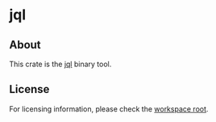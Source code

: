# jql

## About

This crate is the [jql](https://github.com/yamafaktory/jql) binary tool.

## License

For licensing information, please check the [workspace root](https://github.com/yamafaktory/jql).
